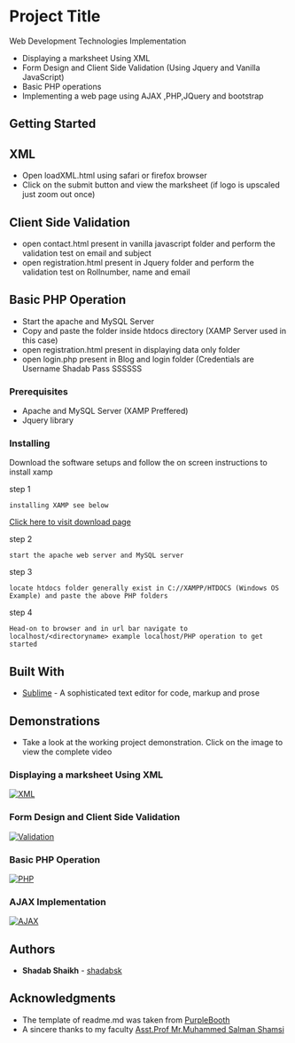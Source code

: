 # Project Title

Web Development Technologies Implementation
* Displaying a marksheet Using XML
* Form Design and Client Side Validation (Using Jquery and Vanilla JavaScript)
* Basic PHP operations
* Implementing a web page using AJAX ,PHP,JQuery and bootstrap 


## Getting Started

## XML
*  Open loadXML.html using safari or firefox browser
*  Click on the submit button and view the marksheet (if logo is upscaled just zoom out once)

## Client Side Validation
* open contact.html present in vanilla javascript folder and perform the validation test on email and subject
* open registration.html present in Jquery folder and perform the validation test on Rollnumber, name and email

## Basic PHP Operation
* Start the apache and MySQL Server 
* Copy and paste the folder inside htdocs directory (XAMP Server used in this case)
* open registration.html present in displaying data only folder 
* open login.php present in Blog and login folder (Credentials are Username Shadab Pass SSSSSS

### Prerequisites

* Apache and MySQL Server (XAMP Preffered)
* Jquery library


### Installing

Download the software setups and follow the on screen instructions to install xamp

step 1

```
installing XAMP see below
```
[Click here to visit download page](https://www.apachefriends.org/download.html)

step 2

```
start the apache web server and MySQL server
```

step 3

```
locate htdocs folder generally exist in C://XAMPP/HTDOCS (Windows OS Example) and paste the above PHP folders
```

step 4

```
Head-on to browser and in url bar navigate to localhost/<directoryname> example localhost/PHP operation to get started
```
## Built With

* [Sublime](https://www.sublimetext.com/) - A sophisticated text editor for code, markup and prose


## Demonstrations

* Take a look at the working project demonstration. Click on the image to view the complete video

### Displaying a marksheet Using XML 
[![XML](https://i.ytimg.com/vi/Cui8B22xW58/hqdefault.jpg)](https://youtu.be/Cui8B22xW58)

### Form Design and Client Side Validation
[![Validation](https://i.ytimg.com/vi/AiZlTk3Cenw/maxresdefault.jpg)](https://youtu.be/AiZlTk3Cenw)

### Basic PHP Operation
[![PHP](https://i.ytimg.com/vi/BAghRLG4B94/hqdefault.jpg)](https://youtu.be/BAghRLG4B94)

### AJAX Implementation 
[![AJAX](https://i.ytimg.com/vi/1vsRpOViw6U/hqdefault.jpg)](https://youtu.be/1vsRpOViw6U)

## Authors

* **Shadab Shaikh** - [shadabsk](https://github.com/shadabsk)


## Acknowledgments

* The template of readme.md was taken from [PurpleBooth](https://github.com/PurpleBooth)
* A sincere thanks to my faculty [Asst.Prof Mr.Muhammed Salman Shamsi](https://github.com/muhammed-salman)



